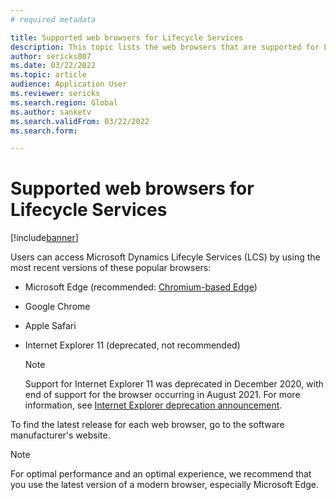 ```yaml
---
# required metadata

title: Supported web browsers for Lifecycle Services 
description: This topic lists the web browsers that are supported for Lifecyle Services.
author: sericks007
ms.date: 03/22/2022
ms.topic: article
audience: Application User
ms.reviewer: sericks
ms.search.region: Global
ms.author: sanketv
ms.search.validFrom: 03/22/2022
ms.search.form:

---
```


# Supported web browsers for Lifecycle Services 

[!include[banner](../includes/banner.md)]

Users can access Microsoft Dynamics Lifecyle Services (LCS) by using the most recent versions of these popular browsers: 

- Microsoft Edge (recommended: [Chromium-based Edge](https://support.microsoft.com/microsoft-edge/download-the-new-microsoft-edge-based-on-chromium-0f4a3dd7-55df-60f5-739f-00010dba52cf))
- Google Chrome
- Apple Safari
- Internet Explorer 11 (deprecated, not recommended)

  > [!Note]
  > Support for Internet Explorer 11 was deprecated in December 2020, with end of support for the browser occurring in August 2021. For more information, see [Internet Explorer deprecation announcement](../get-started/removed-deprecated-features-platform-updates.md#platform-updates-for-version-10015-of-finance-and-operations-apps).

To find the latest release for each web browser, go to the software manufacturer's website.

> [!NOTE]
> For optimal performance and an optimal experience, we recommend that you use the latest version of a modern browser, especially Microsoft Edge. 

